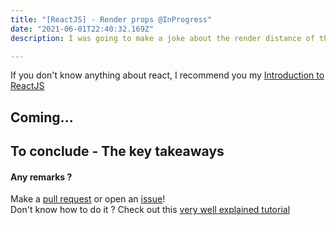 ```yaml
---
title: "[ReactJS] - Render props @InProgress"
date: "2021-06-01T22:40:32.169Z"
description: I was going to make a joke about the render distance of the props... But you won't be able to process it due to the lack of GiggleBites.

---
```


If you don't know anything about react, I recommend you my [Introduction to ReactJS](../introduction-to-reactjs/)

## Coming...

## To conclude - The key takeaways

#### Any remarks ?

Make a [pull request](https://github.com/ackermannQ/quentinackermann) or open an [issue](https://github.com/ackermannQ/quentinackermann/issues)!  
Don't know how to do it ? Check out this [very well explained tutorial](https://opensource.com/article/19/7/create-pull-request-github)

